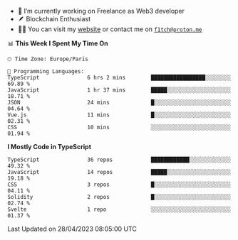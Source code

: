 - 🔭 I’m currently working on Freelance as Web3 developer
- 🪶 Blockchain Enthusiast
- 👨‍💻 You can visit my [website](https://f1tch.xyz) or contact me on [`f1tch@proton.me`](mailto:f1tch@proton.me)

<!--START_SECTION:waka-->
📊 **This Week I Spent My Time On** 

```text
🕑︎ Time Zone: Europe/Paris

💬 Programming Languages: 
TypeScript               6 hrs 2 mins        █████████████████░░░░░░░░   69.89 % 
JavaScript               1 hr 37 mins        █████░░░░░░░░░░░░░░░░░░░░   18.71 % 
JSON                     24 mins             █░░░░░░░░░░░░░░░░░░░░░░░░   04.64 % 
Vue.js                   11 mins             █░░░░░░░░░░░░░░░░░░░░░░░░   02.31 % 
CSS                      10 mins             ░░░░░░░░░░░░░░░░░░░░░░░░░   01.94 % 
```

**I Mostly Code in TypeScript** 

```text
TypeScript               36 repos            ████████████░░░░░░░░░░░░░   49.32 % 
JavaScript               14 repos            █████░░░░░░░░░░░░░░░░░░░░   19.18 % 
CSS                      3 repos             █░░░░░░░░░░░░░░░░░░░░░░░░   04.11 % 
Solidity                 2 repos             █░░░░░░░░░░░░░░░░░░░░░░░░   02.74 % 
Svelte                   1 repo              ░░░░░░░░░░░░░░░░░░░░░░░░░   01.37 % 
```




 Last Updated on 28/04/2023 08:05:00 UTC
<!--END_SECTION:waka-->
